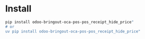 # Install

```bash
pip install odoo-bringout-oca-pos-pos_receipt_hide_price"
# or
uv pip install odoo-bringout-oca-pos-pos_receipt_hide_price"
```
